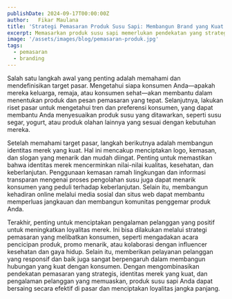 ```yaml
---
publishDate: 2024-09-17T00:00:00Z
author:   Fikar Maulana
title: 'Strategi Pemasaran Produk Susu Sapi: Membangun Brand yang Kuat'
excerpt: Memasarkan produk susu sapi memerlukan pendekatan yang strategis untuk menarik perhatian konsumen dan membangun merek yang kuat.
image: '/assets/images/blog/pemasaran-produk.jpg'
tags:
  - pemasaran
  - branding
---
```


Salah satu langkah awal yang penting adalah memahami dan mendefinisikan target pasar. Mengetahui siapa konsumen Anda—apakah mereka keluarga, remaja, atau konsumen sehat—akan membantu dalam menentukan produk dan pesan pemasaran yang tepat. Selanjutnya, lakukan riset pasar untuk mengetahui tren dan preferensi konsumen, yang dapat membantu Anda menyesuaikan produk susu yang ditawarkan, seperti susu segar, yogurt, atau produk olahan lainnya yang sesuai dengan kebutuhan mereka.

Setelah memahami target pasar, langkah berikutnya adalah membangun identitas merek yang kuat. Hal ini mencakup menciptakan logo, kemasan, dan slogan yang menarik dan mudah diingat. Penting untuk memastikan bahwa identitas merek mencerminkan nilai-nilai kualitas, kesehatan, dan keberlanjutan. Penggunaan kemasan ramah lingkungan dan informasi transparan mengenai proses pengolahan susu juga dapat menarik konsumen yang peduli terhadap keberlanjutan. Selain itu, membangun kehadiran online melalui media sosial dan situs web dapat membantu memperluas jangkauan dan membangun komunitas penggemar produk Anda.

Terakhir, penting untuk menciptakan pengalaman pelanggan yang positif untuk meningkatkan loyalitas merek. Ini bisa dilakukan melalui strategi pemasaran yang melibatkan konsumen, seperti mengadakan acara pencicipan produk, promo menarik, atau kolaborasi dengan influencer kesehatan dan gaya hidup. Selain itu, memberikan pelayanan pelanggan yang responsif dan baik juga sangat berpengaruh dalam membangun hubungan yang kuat dengan konsumen. Dengan mengombinasikan pendekatan pemasaran yang strategis, identitas merek yang kuat, dan pengalaman pelanggan yang memuaskan, produk susu sapi Anda dapat bersaing secara efektif di pasar dan menciptakan loyalitas jangka panjang.

